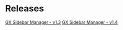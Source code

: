 # Releases
[GX Sidebar Manager - v1.3](releases/GX_Sidebar_Manager-v1'3.crx)
[GX Sidebar Manager - v1.4](releases/GX_Sidebar_Manager-v1'4.crx)
